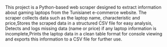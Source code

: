 This project is a Python-based web scraper designed to extract information about gaming laptops from the Tunisianet e-commerce website. The scraper collects data such as the laptop name, characteristic and
price,Stores the scraped data in a structured CSV file for easy analysis, Detects and logs missing data (name or price) if any laptop information is incomplete,Prints the laptop data in a clean table format for console 
viewing and exports this information to a CSV file for further use.
